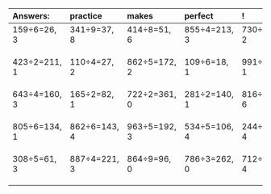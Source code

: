 | Answers: | practice | makes | perfect | ! |
| :--- | :--- | :--- | :--- | :--- |
| 159÷6=26, 3 | 341÷9=37, 8 | 414÷8=51, 6 | 855÷4=213, 3 | 730÷4=182, 2 | 
|   |   |   |   |   | 
|   |   |   |   |   | 
|   |   |   |   |   | 
| 423÷2=211, 1 | 110÷4=27, 2 | 862÷5=172, 2 | 109÷6=18, 1 | 991÷9=110, 1 | 
|   |   |   |   |   | 
|   |   |   |   |   | 
|   |   |   |   |   | 
| 643÷4=160, 3 | 165÷2=82, 1 | 722÷2=361, 0 | 281÷2=140, 1 | 816÷9=90, 6 | 
|   |   |   |   |   | 
|   |   |   |   |   | 
|   |   |   |   |   | 
| 805÷6=134, 1 | 862÷6=143, 4 | 963÷5=192, 3 | 534÷5=106, 4 | 244÷6=40, 4 | 
|   |   |   |   |   | 
|   |   |   |   |   | 
|   |   |   |   |   | 
| 308÷5=61, 3 | 887÷4=221, 3 | 864÷9=96, 0 | 786÷3=262, 0 | 712÷6=118, 4 | 
|   |   |   |   |   | 
|   |   |   |   |   | 
|   |   |   |   |   | 
